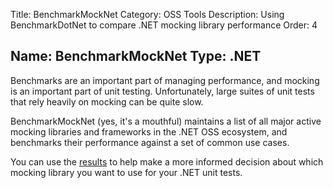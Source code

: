 Title: BenchmarkMockNet
Category: OSS Tools
Description: Using BenchmarkDotNet to compare .NET mocking library performance
Order: 4

Name: BenchmarkMockNet
Type: .NET
---

Benchmarks are an important part of managing performance, and mocking is an important part of unit testing. Unfortunately, large suites of unit tests that rely heavily on mocking can be quite slow.

BenchmarkMockNet (yes, it's a mouthful) maintains a list of all major active mocking libraries and frameworks in the .NET OSS ecosystem, and benchmarks their performance against a set of common use cases.

You can use the [results](https://github.com/ecoAPM/BenchmarkMockNet/blob/main/Results.md) to help make a more informed decision about which mocking library you want to use for your .NET unit tests.